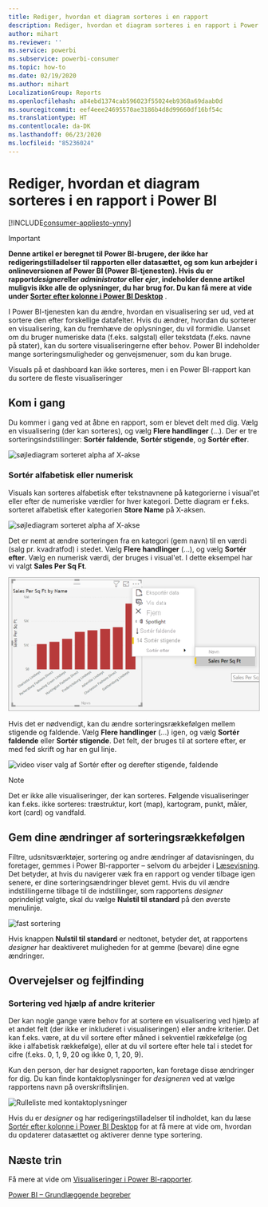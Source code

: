 ```yaml
---
title: Rediger, hvordan et diagram sorteres i en rapport
description: Rediger, hvordan et diagram sorteres i en rapport i Power BI
author: mihart
ms.reviewer: ''
ms.service: powerbi
ms.subservice: powerbi-consumer
ms.topic: how-to
ms.date: 02/19/2020
ms.author: mihart
LocalizationGroup: Reports
ms.openlocfilehash: a84ebd1374cab596023f55024eb9368a69daab0d
ms.sourcegitcommit: eef4eee24695570ae3186b4d8d99660df16bf54c
ms.translationtype: HT
ms.contentlocale: da-DK
ms.lasthandoff: 06/23/2020
ms.locfileid: "85236024"
---
```

# <a name="change-how-a-chart-is-sorted-in-a-power-bi-report"></a>Rediger, hvordan et diagram sorteres i en rapport i Power BI

[!INCLUDE[consumer-appliesto-ynny](../includes/consumer-appliesto-ynny.md)]


> [!IMPORTANT]
> **Denne artikel er beregnet til Power BI-brugere, der ikke har redigeringstilladelser til rapporten eller datasættet, og som kun arbejder i onlineversionen af Power BI (Power BI-tjenesten). Hvis du er rapport*designer*eller *administrator* eller *ejer*, indeholder denne artikel muligvis ikke alle de oplysninger, du har brug for. Du kan få mere at vide under [Sorter efter kolonne i Power BI Desktop](../create-reports/desktop-sort-by-column.md)** .

I Power BI-tjenesten kan du ændre, hvordan en visualisering ser ud, ved at sortere den efter forskellige datafelter. Hvis du ændrer, hvordan du sorterer en visualisering, kan du fremhæve de oplysninger, du vil formidle. Uanset om du bruger numeriske data (f.eks. salgstal) eller tekstdata (f.eks. navne på stater), kan du sortere visualiseringerne efter behov. Power BI indeholder mange sorteringsmuligheder og genvejsmenuer, som du kan bruge. 

Visuals på et dashboard kan ikke sorteres, men i en Power BI-rapport kan du sortere de fleste visualiseringer 

## <a name="get-started"></a>Kom i gang

Du kommer i gang ved at åbne en rapport, som er blevet delt med dig. Vælg en visualisering (der kan sorteres), og vælg **Flere handlinger** (...).  Der er tre sorteringsindstillinger: **Sortér faldende**, **Sortér stigende**, og **Sortér efter**. 
    

![søjlediagram sorteret alpha af X-akse](media/end-user-change-sort/power-bi-more-actions.png)

### <a name="sort-alphabetically-or-numerically"></a>Sortér alfabetisk eller numerisk

Visuals kan sorteres alfabetisk efter tekstnavnene på kategorierne i visual'et eller efter de numeriske værdier for hver kategori. Dette diagram er f.eks. sorteret alfabetisk efter kategorien **Store Name** på X-aksen.

![søjlediagram sorteret alpha af X-akse](media/end-user-change-sort/powerbi-sort-category.png)

Det er nemt at ændre sorteringen fra en kategori (gem navn) til en værdi (salg pr. kvadratfod) i stedet. Vælg **Flere handlinger** (...), og vælg **Sortér efter**. Vælg en numerisk værdi, der bruges i visual'et.  I dette eksempel har vi valgt **Sales Per Sq Ft**.

![Skærmbillede, der viser, hvordan du vælger Sortér efter og derefter en værdi](media/end-user-change-sort/power-bi-sort-value.png)

Hvis det er nødvendigt, kan du ændre sorteringsrækkefølgen mellem stigende og faldende.  Vælg **Flere handlinger** (...) igen, og vælg **Sortér faldende** eller **Sortér stigende**. Det felt, der bruges til at sortere efter, er med fed skrift og har en gul linje.

   ![video viser valg af Sortér efter og derefter stigende, faldende](media/end-user-change-sort/sort.gif)

> [!NOTE]
> Det er ikke alle visualiseringer, der kan sorteres. Følgende visualiseringer kan f.eks. ikke sorteres: træstruktur, kort (map), kartogram, punkt, måler, kort (card) og vandfald.

## <a name="saving-changes-you-make-to-sort-order"></a>Gem dine ændringer af sorteringsrækkefølgen
Filtre, udsnitsværktøjer, sortering og andre ændringer af datavisningen, du foretager, gemmes i Power BI-rapporter – selvom du arbejder i [Læsevisning](end-user-reading-view.md). Det betyder, at hvis du navigerer væk fra en rapport og vender tilbage igen senere, er dine sorteringsændringer blevet gemt.  Hvis du vil ændre indstillingerne tilbage til de indstillinger, som rapportens *designer* oprindeligt valgte, skal du vælge **Nulstil til standard** på den øverste menulinje. 

![fast sortering](media/end-user-change-sort/power-bi-reset.png)

Hvis knappen **Nulstil til standard** er nedtonet, betyder det, at rapportens *designer* har deaktiveret muligheden for at gemme (bevare) dine egne ændringer.

<a name="other"></a>
## <a name="considerations-and-troubleshooting"></a>Overvejelser og fejlfinding

### <a name="sorting-using-other-criteria"></a>Sortering ved hjælp af andre kriterier
Der kan nogle gange være behov for at sortere en visualisering ved hjælp af et andet felt (der ikke er inkluderet i visualiseringen) eller andre kriterier.  Det kan f.eks. være, at du vil sortere efter måned i sekventiel rækkefølge (og ikke i alfabetisk rækkefølge), eller at du vil sortere efter hele tal i stedet for cifre (f.eks. 0, 1, 9, 20 og ikke 0, 1, 20, 9).  

Kun den person, der har designet rapporten, kan foretage disse ændringer for dig. Du kan finde kontaktoplysninger for *designeren* ved at vælge rapportens navn på overskriftslinjen.

![Rulleliste med kontaktoplysninger](media/end-user-change-sort/power-bi-contact.png)

Hvis du er *designer* og har redigeringstilladelser til indholdet, kan du læse [Sortér efter kolonne i Power BI Desktop](../create-reports/desktop-sort-by-column.md) for at få mere at vide om, hvordan du opdaterer datasættet og aktiverer denne type sortering.

## <a name="next-steps"></a>Næste trin
Få mere at vide om [Visualiseringer i Power BI-rapporter](end-user-visualizations.md).

[Power BI – Grundlæggende begreber](end-user-basic-concepts.md)
